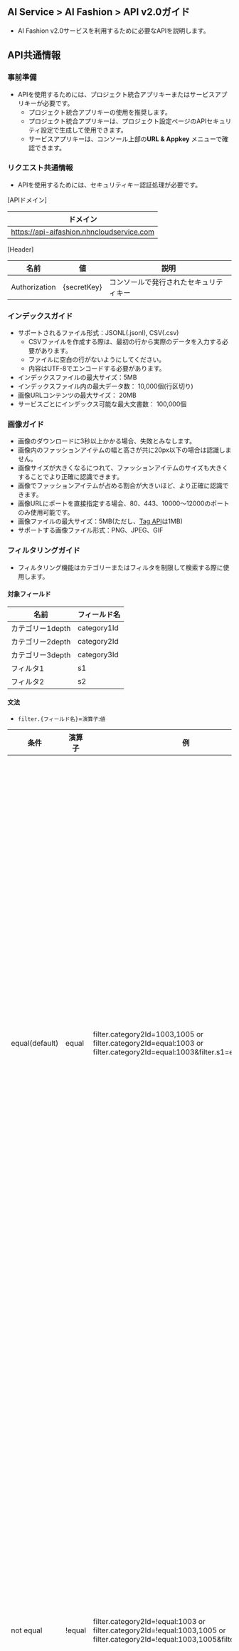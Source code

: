 ## AI Service > AI Fashion > API v2.0ガイド

- AI Fashion v2.0サービスを利用するために必要なAPIを説明します。

## API共通情報
### 事前準備
- APIを使用するためには、プロジェクト統合アプリキーまたはサービスアプリキーが必要です。
    - プロジェクト統合アプリキーの使用を推奨します。
    - プロジェクト統合アプリキーは、プロジェクト設定ページのAPIセキュリティ設定で生成して使用できます。
    - サービスアプリキーは、コンソール上部の**URL & Appkey** メニューで確認できます。

### リクエスト共通情報
- APIを使用するためには、セキュリティキー認証処理が必要です。

[APIドメイン]

| ドメイン                                   |
|-------------------------------------------|
| https://api-aifashion.nhncloudservice.com |

[Header]

| 名前 | 値 | 説明 |
| --- | --- | --- |
| Authorization | {secretKey} | コンソールで発行されたセキュリティキー |

### インデックスガイド

* サポートされるファイル形式：JSONL(.jsonl), CSV(.csv)
  * CSVファイルを作成する際は、最初の行から実際のデータを入力する必要があります。
  * ファイルに空白の行がないようにしてください。
  * 内容はUTF-8でエンコードする必要があります。
* インデックスファイルの最大サイズ：5MB
* インデックスファイル内の最大データ数： 10,000個(行区切り)
* 画像URLコンテンツの最大サイズ： 20MB
* サービスごとにインデックス可能な最大文書数： 100,000個


<span id="input-image-guide"></span>
### 画像ガイド

* 画像のダウンロードに3秒以上かかる場合、失敗とみなします。
* 画像内のファッションアイテムの幅と高さが共に20px以下の場合は認識しません。
* 画像サイズが大きくなるにつれて、ファッションアイテムのサイズも大きくすることでより正確に認識できます。
* 画像でファッションアイテムが占める割合が大きいほど、より正確に認識できます。
* 画像URLにポートを直接指定する場合、80、443、10000～12000のポートのみ使用可能です。
* 画像ファイルの最大サイズ：5MB(ただし、[Tag API](#tag-api)は1MB)
* サポートする画像ファイル形式：PNG、JPEG、GIF

<span id="filtering-guide"></span>
### フィルタリングガイド

* フィルタリング機能はカテゴリーまたはフィルタを制限して検索する際に使用します。

#### 対象フィールド
| 名前      | フィールド名     |
|-------------|-------------|
| カテゴリー1depth | category1Id |
| カテゴリー2depth | category2Id |
| カテゴリー3depth | category3Id |
| フィルタ1        | s1          |
| フィルタ2        | s2          |

#### 文法
* `filter.{フィールド名}`=`演算子`:`値`

| 条件         | 演算子 | 例                                                                                                                                   | 説明                                                            |
|----------------|--------|------------------------------------------------------------------------------------------------------------------------------------------|-------------------------------------------------------------------|
| equal(default) | equal  | filter.category2Id=1003,1005 or<br/>filter.category2Id=equal:1003 or<br/>filter.category2Id=equal:1003&filter.s1=equal:1                 | 対象フィールドの値がパラメータの値と同じ文書のみ結果としてレスポンスします。<br/>コンマ(,)で区切ってOR検索が可能です。 |
| not equal      | !equal | filter.category2Id=!equal:1003 or <br/>filter.category2Id=!equal:1003,1005 or<br/>filter.category2Id=!equal:1003,1005&filter.s1=!equal:1 | 対象フィールドの値がパラメータの値と異なる文書のみを結果としてレスポンスします。<br/>コンマ(,)で区切ってOR検索が可能です。 |

<span id="common-response"></span>
### レスポンス共通情報

- 全てのAPIリクエストに'200 OK'でレスポンスします。詳細なレスポンス結果はレスポンス本文ヘッダを参照してください。

[レスポンス本文ヘッダ]

| 名前               | タイプ  | 説明                          |
|----------------------|---------|---------------------------------|
| header.isSuccessful  | boolean | true:正常<br>false:エラー       |
| header.resultCode    | integer     | 0：正常<br>0より大きい：部分成功<br>負の値：エラー |
| header.resultMessage | string  | "SUCCESS":正常<br>その他：エラーメッセージを返す |

[成功レスポンス本文の例]

```json
{
	"header": {
		"isSuccessful": true,
		"resultCode": 0,
		"resultMessage": "SUCCESS"
	}
}
```

[失敗レスポンス本文の例]

```json
{
	"header": {
		"isSuccessful": false,
		"resultCode": -40000,
		"resultMessage": "InvalidParam"
	}
}
```

## サービス管理

### サービスの作成

* サービスを作成できるAPI
* 最大5個まで作成可能
* 許容文字
    * 英語小文字、数字、 (-),(_)
    * 最初の文字は英小文字のみ
    * 2～32文字

#### リクエスト

[URI]

| メソッド | URI                             |
|------|---------------------------------|
| POST | /v2.0/appkeys/{appKey}/services |

[Path Variable]

| 名前 | 説明                  |
|--------|-------------------------|
| appKey | 統合アプリキーまたはサービスアプリキー |

[Request Body]

| 名前      | 説明 |
|-------------|------|
| serviceName | サービス名 |

<details><summary>リクエスト例</summary>

```
curl -X POST "${domain}/v2.0/appkeys/{appKey}/services " -H 'Authorization: {secretKey}' -H 'Content-Type: application/json;charset=UTF-8' -d '{
    "serviceName": "my-serviceName"
}'
```

</details>

#### レスポンス

* [レスポンス本文ヘッダ説明省略]
    * [レスポンス共通情報](#common-response)で確認可能

<details><summary>レスポンス本文の例</summary>

``` json
{
    "header": {
        "isSuccessful": true,
        "resultCode": 0,
        "resultMessage": "SUCCESS"
    }
}
```

</details>

#### エラーコード

| resultCode | resultMessage                 | 説明                       |
|------------|-------------------------------|--------------------------|
| -40000     | InvalidParam                  | パラメータにエラーがある             |
| -41005     | UnauthorizedAppKeyOrSecretKey | 承認されていないアプリケーションキーまたは秘密鍵 |
| -42010     | DuplicateServiceName          | 重複したサービス名                |
| -42030     | ServiceQuotaExceededException | 許可されたサービス数超過             |
| -50000     | InternalServerError           | サーバーエラー                  |

### サービス削除

* サービスを削除できるAPI
* サービスに処理中のインデックスリクエストがある場合も、サービスを削除できます。

#### リクエスト

[URI]

| メソッド | URI                                           |
|--------|-----------------------------------------------|
| DELETE | /v2.0/appkeys/{appKey}/services/{serviceName} |

[Path Variable]

| 名前      | 説明                  |
|-------------|-------------------------|
| appKey      | 統合アプリキーまたはサービスアプリキー |
| serviceName | サービス名                |

<details><summary>リクエスト例</summary>

```
curl -X DELETE "${domain}/v2.0/appkeys/{appKey}/services/{serviceName}"
```

</details>

#### レスポンス

* [レスポンス本文ヘッダ説明省略]
    * [レスポンス共通情報](#common-response)で確認可能

<details><summary>レスポンス本文の例</summary>

``` json
{
    "header": {
        "isSuccessful": true,
        "resultCode": 0,
        "resultMessage": "SUCCESS"
    }
}
```

</details>

#### エラーコード

| resultCode | resultMessage       | 説明         |
|------------|---------------------|----------------|
| -40000     | InvalidParam        | パラメータにエラーがある |
| -41005     | UnauthorizedAppKeyOrSecretKey  | 承認されていないアプリケーションキーまたは秘密鍵 |
| -42000     | NotExistService     | 存在しないサービス |
| -50000     | InternalServerError | サーバーエラー      |

### サービスリスト照会

* 作成したサービスのリストを取得するAPI

#### リクエスト

[URI]

| メソッド | URI                             |
|-----|---------------------------------|
| GET | /v2.0/appkeys/{appKey}/services |

[Path Variable]

| 名前 | 説明                  |
|--------|-------------------------|
| appKey | 統合アプリキーまたはサービスアプリキー |

<details><summary>リクエスト例</summary>

```
curl -X GET "${domain}/v2.0/appkeys/{appKey}/services"
```

</details>

#### レスポンス

* [レスポンス本文ヘッダ説明省略]
    * [レスポンス共通情報](#common-response)で確認可能

[レスポンス本文データ]

| 名前                         | タイプ | 必須 | 例     | 説明            |
|--------------------------------|--------|----|------------|-------------------|
| data.totalCount                | integer    | O  | 2          | 総検索結果数    |
| data.items[].serviceName       | string | O  | my-service | サービス名          |
| data.items[].documentCount     | string | O  | 100        | 全文書数      |
| data.items[].remainInsertCount | integer    | O  | 3          | サービスごとに追加可能な文書数 |

<details><summary>レスポンス本文の例</summary>

``` json
{
    "header": {
        "isSuccessful": true,
        "resultCode": 0,
        "resultMessage": "SUCCESS"
    },
    "data": {
        "totalCount": 2,
        "items": [{
                "serviceName": "my-serviceName",
                "documentCount": 100
            },
            {
                "serviceName": "second_service",
                "documentCount": 50
            }
        ]
    }
}
```

</details>

#### エラーコード

| resultCode | resultMessage       | 説明         |
|------------|---------------------|----------------|
| -40000     | InvalidParam        | パラメータにエラーがある |
| -41005     | UnauthorizedAppKeyOrSecretKey  | 承認されていないアプリケーションキーまたは秘密鍵 |
| -50000     | InternalServerError | サーバーエラー      |


### サービス照会

* サービス名で特定サービスの情報を取得するAPI

#### リクエスト

[URI]

| メソッド | URI                                           |
|-----|-----------------------------------------------|
| GET | /v2.0/appkeys/{appKey}/services/{serviceName} |

[Path Variable]

| 名前      | 説明                  |
|-------------|-------------------------|
| appKey      | 統合アプリキーまたはサービスアプリキー |
| serviceName | サービス名                |

<details><summary>リクエスト例</summary>

```
curl -X GET "${domain}/v2.0/appkeys/{appKey}/services/my-service"
```

</details>

#### レスポンス

* [レスポンス本文ヘッダ説明省略]
    * [レスポンス共通情報](#common-response)で確認可能

[レスポンス本文データ]

| 名前                 | タイプ  | 必須 | 例     | 説明            |
|------------------------|---------|----|------------|-------------------|
| data.serviceName       | string  | O  | my-service | サービス名          |
| data.documentCount     | string  | O  | 100        | 全文書数      |
| data.remainInsertCount | integer | O  | 3          | サービスごとに追加可能な文書数 |

<details><summary>レスポンス本文の例</summary>

``` json
{
    "header": {
        "isSuccessful": true,
        "resultCode": 0,
        "resultMessage": "SUCCESS"
    },
    "data": {
        "serviceName": "my-service",
        "documentCount": 100,
        "remainInsertCount": 3
    }
}
```

</details>

#### エラーコード

| resultCode | resultMessage       | 説明         |
|------------|---------------------|----------------|
| -40000     | InvalidParam        | パラメータにエラーがある |
| -41005     | UnauthorizedAppKeyOrSecretKey  | 承認されていないアプリケーションキーまたは秘密鍵 |
| -50000     | InternalServerError | サーバーエラー      |


## 類似画像商品の推薦

### 商品IDで類似商品を検索

* 商品IDを基に類似商品を検索するAPI

#### リクエスト

[URI]

| メソッド | URI                                                                       |
|-----|---------------------------------------------------------------------------|
| GET | /v2.0/appkeys/{appKey}/services/{serviceName}/products/{productId}/search |

[Path Variable]

| 名前      | 説明                  |
|-------------|-------------------------|
| appKey      | 統合アプリキーまたはサービスアプリキー |
| serviceName | サービス名                |
| productId   | 商品ID                  |

[URL Parameter]

| 名前             | タイプ  | 必須 | 例   | 説明                                                                                                                                                  |
|--------------------|---------|----|----------|---------------------------------------------------------------------------------------------------------------------------------------------------------|
| limit              | integer | O  | 100      | 最大サイズ<br>1以上200以下に設定可能                                                                                                                         |
| filter.category1Id | string  | X  | equal:3  | category1Id値でフィルタリング                                                                                                                                 |
| filter.category2Id | string  | X  | !equal:3 | category2Id値でフィルタリング                                                                                                                                 |
| filter.category3Id | string  | X  | !equal:3 | category3Id値でフィルタリング                                                                                                                                 |
| filter.s1          | string  | X  | equal:3  | s1値でフィルタリング                                                                                                                                          |
| filter.s2          | string  | X  | !equal:3 | s2値でフィルタリング                                                                                                                                          |
| minSimilarity      | float   | X  | 0.8      | マッチングの有無を判断する類似度の最小基準値<br/> data.items[].similarity >= minSimilarity項目のみマッチングしていると判断します。<br/>0超過1.0以下に設定可能                                     |
| includeDuplicates  | boolean | X  | false    | 重複画像を含めるかどうか(デフォルト値：false)<br/>重複画像を含めるかどうかがfalseの場合、同じ商品は重複除去されるため、レスポンス結果がリクエストした文書数より少なくなる可能性があります。これを望まない場合は、重複画像を含めるかどうかをtrueに設定してリクエストしてください。 |

* filter.category1～3_id, filter.s1～2は[フィルタリングガイド](#filtering-guide)で確認可能

<details><summary>リクエスト例</summary>

```
curl -X GET "${domain}/v2.0/appkeys/{appKey}/services/{serviceName}/products/{productId}/search?limit=100&filter.s1=equal:1"
```

</details>

#### レスポンス

* [レスポンス本文ヘッダ説明省略]
    * [レスポンス共通情報](#common-response)で確認可能
  
[レスポンス本文データ]

| 名前                   | タイプ  | 必須 | 例                       | 説明          |
|--------------------------|---------|----|------------------------------|-----------------|
| data.totalCount          | integer | O  | 100                          | 総検索結果数  |
| data.query               | string  | O  | productId=10234455&limit=100 | 検索クエリ         |
| data.items[].similarity  | float   | O  | 0.91234                      | 検索類似度スコア   |
| data.items[].productId   | string  | O  | 8980335                      | 商品ID          |
| data.items[].name        | string  | O  | AAA red onepiece             | 商品名           |
| data.items[].imageUrl    | string  | O  | http://url.com               | アクセス可能な画像URL  |
| data.items[].category1Id | string  | X  | 72                           | カテゴリー1depth ID |
| data.items[].category2Id | string  | X  | 72                           | カテゴリー2depth ID |
| data.items[].category3Id | string  | X  | 72                           | カテゴリー3depth ID |
| data.items[].s1          | string  | X  | 72                           | 制限検索のためのフィルタ1   |
| data.items[].s2          | string  | X  | 72                           | 制限検索のためのフィルタ2   |


<details><summary>レスポンス本文の例</summary>

``` json
{
    "header": {
        "isSuccessful": true,
        "resultCode": 0,
        "resultMessage": "SUCCESS"
    },
    "data": {
        "totalCount": 1,
        "query": "productID=10234455&limit=100",
        "items": [{
                "similarity": 0.91234,
                "productId": "8980335",
                "name": "AAA red onepiece",
                "imageUrl": "http://url.com"
            }
        ]
    }
}
```

</details>

#### エラーコード

| resultCode | resultMessage       | 説明         |
|------------|---------------------|----------------|
| -40000     | InvalidParam        | パラメータにエラーがある |
| -40050     | NotFoundProductId   | 商品IDが見つからない  |
| -41005     | UnauthorizedAppKeyOrSecretKey  | 承認されていないアプリケーションキーまたは秘密鍵 |
| -42000     | NotExistService     | 存在しないサービス |
| -50000     | InternalServerError | サーバーエラー      |


## カメラ検索

### ファッションアイテム検出

* 入力された画像からファッションアイテムを検出するAPI

#### リクエスト

[URI]

| メソッド | URI                                                  |
|-----|------------------------------------------------------|
| GET | /v2.0/appkeys/{appKey}/services/{serviceName}/detect |

[Path Variable]

| 名前      | 説明                  |
|-------------|-------------------------|
| appKey      | 統合アプリキーまたはサービスアプリキー |
| serviceName | サービス名                |

[URL Parameter]

| 名前 | タイプ | 必須 | 例                                    | 説明                 |
|------|--------|----|-------------------------------------------|------------------------|
| path | String | O  | `https://imagecdn.co.kr/sample_image.jpg` | URLエンコードされた画像のURL |

<details><summary>リクエスト例</summary>

```
curl -X GET "${domain}/v2.0/appkeys/{appKey}/services/{serviceName}/detect?path=https%3A%2F%2Fimagecdn.co.kr%2Fsample_image.jpg"
```

</details>

#### レスポンス

* [レスポンス本文ヘッダ説明省略]
    * [レスポンス共通情報](#common-response)で確認可能

[レスポンス本文データ]

| 名前              | タイプ       | 必須 | 例                                           | 説明                                                  |
|---------------------|--------------|----|--------------------------------------------------|---------------------------------------------------------|
| data.totalCount     | integer      | O  | 100                                              | 総検索結果数                                          |
| data.query          | string       | O  | `path=https://imagecdn.co.kr/sample_image.jpg`   | 検索クエリ                                                 |
| data.items[].link   | string       | O  | eyJwYXRoIjoHR0cHM6Ly9zMy11cy13ZXN0LTIuW...VlfX0= | [検出されたファッションアイテムで類似商品検索](#search-by-detect-link)で使用する値 |
| data.items[].center | double array | O  | [0.825047801147227, 0.330948979591837]           | 検出されたアイテムの中央x, y座標%                                   |
| data.items[].b0     | double array | O  | [0.676864247418738, 0.219377551020408]           | 検出されたアイテムのx0, y0座標%                                    |
| data.items[].b1     | double array | O  | [0.973231355525813, 0.4426204081632654]          | 検出されたアイテムのx1, y1座標%                                    |
| data.items[].score  | float        | O  | 0.9732                                           | 検出されたアイテムの信頼度                                        |

<details><summary>レスポンス本文の例</summary>

``` json
{
    "header": {
        "isSuccessful": true,
        "resultCode": 0,
        "resultMessage": "SUCCESS"
    },
    "data": {
        "totalCount": 2,
        "query": "path=https%3A%2F%2Fimagecdn.co.kr%2Fsample_image.jpg",
        "items": [{
                "link": "eyJwYXRoIjoHR0cHM6Ly9zMy11cy13ZXN0LTIuW1hem9uYXdzLmNvbS9mZy1pbWFnZS1zZWFyY2gvMjAxOTEyMDIvNDIyMDZmWYtYWI0Ni00Zjk2LThkYWItZGRkZjllMTI3VjLm9jdGV0LXN0cmVbsInR5cGUiOiJBTEwiLCJpbnB1dHMiOlt7ImJveCI6eyJsZWZ0IjozNQsInRvcCI6MTcyLCJ3aWR0aCI6MTU1LCJoZWlnaHQiOjE3NX0sInNjb3JlIjowg4NjAyODcwNzAyNzQzNTMsInR5cGUiOiJKQUNLRVfV0sImNvbmZpZ3MiOnsiY2FtZXJjp0cnVlfX0=",
                "center": [0.825047801172275, 0.330998979591837],
                "b0": [0.676864244718738, 0.219387751020408],
                "b1": [0.973231357555813, 0.4426020401632654],
                "score": 0.97323
            },
            {

                "link": "eyJwYXRoIjoiaHR0cHM6Ly9zMy11cy13ZXN0LTIuW1hem9uYXdzLmNvbS9mZy1pbWFnZSZWFyY2gvMjAxOTEyMDIvNDIyMDZmWYtYWI0Ni00Zjk2LThkYWItZGRkZjllMTI3OWVm9jdGV0LXN0cmSIsInR5cGUiOiJBTEwiLpbnB1dHMiOlt7ImJveCI6eyJsZWZ0IjozNQsInRvcCI6MyLCJ3aWR0aCI6MTU1LCJoZWlnaHQiOjE3NX0sInNjb3JlIjowLjg4NjAyODcwNzAyNzQzNTMsInR5cGUiOiJKQUNLRVQifV0sImNvbmZpZiOnsiY2FtZXJhIjp0cnVlfX0=",
                "center": [0.3929254301032506, 0.572066265306123],
                "b0": [0.3288718929253023, 0.506377551204082],
                "b1": [0.456978967952199, 0.637751020408163],
                "score": 0.97123

            }
        ]
    }
}
```

</details>

#### エラーコード

| resultCode | resultMessage               | 説明                                                |
|------------|-----------------------------|-------------------------------------------------------|
| -40000     | InvalidParam                | パラメータにエラーがある                                        |
| -41005     | UnauthorizedAppKeyOrSecretKey          | 承認されていないアプリケーションキーまたは秘密鍵                                    |
| -42000     | NotExistService             | 存在しないサービス                                       |
| -45020     | ImageTooLargeException      | 画像ファイルのサイズが大きすぎる<br>[画像ガイド](#input-image-guide)参考 |
| -45040     | InvalidImageFormatException | サポートしない画像ファイル形式<br>[画像ガイド](#input-image-guide)参考 |
| -45050     | InvalidImageURLException    | アクセスできないURL                                          |
| -45060     | ImageTimeoutError           | 画像ダウンロードタイムアウト                                    |
| -50000     | InternalServerError         | サーバーエラー                                             |

<span id="search-by-detect-link"></span>
### 検出されたファッションアイテムで類似商品検索

* detect APIからレスポンスで受け取ったlinkを基に類似商品を探すAPIです。

#### リクエスト

[URI]

| メソッド | URI                                                  |
|-----|------------------------------------------------------|
| GET | /v2.0/appkeys/{appKey}/services/{serviceName}/search |

[Path Variable]

| 名前      | 説明                  |
|-------------|-------------------------|
| appKey      | 統合アプリキーまたはサービスアプリキー |
| serviceName | サービスID                 |

[URL Parameter]

| 名前             | タイプ  | 必須 | 例                                             | 説明                                                                                                                                                  |
|--------------------|---------|----|----------------------------------------------------|---------------------------------------------------------------------------------------------------------------------------------------------------------|
| limit              | integer | O  | 100                                                | 最大サイズ<br>1以上200以下に設定可能                                                                                                                         |
| link               | string  | O  | eyJwYXRoIjoHR0cHM6Ly9zMy11cy13ZXN0LTIuW...VlfX0%3D | detect APIから渡されたlink(URLエンコード必要)                                                                                                                      |
| filter.category1Id | string  | X  | equal:3                                            | category1Id値でフィルタリング                                                                                                                                 |
| filter.category2Id | string  | X  | !equal:3                                           | category2Id値でフィルタリング                                                                                                                                 |
| filter.category3Id | string  | X  | !equal:3                                           | category3Id値でフィルタリング                                                                                                                                 |
| filter.s1          | string  | X  | equal:3                                            | s1値でフィルタリング                                                                                                                                          |
| filter.s2          | string  | X  | !equal:3                                           | s2値でフィルタリング                                                                                                                                          |
| minSimilarity      | float   | X  | 0.8                                                | マッチングの有無を判断する類似度の最小基準値<br/> data.items[].similarity >= minSimilarity項目のみマッチングしていると判断します。<br/>0超過1.0以下に設定可能                                     |
| includeDuplicates  | boolean | X  | false                                              | 重複画像を含めるかどうか(デフォルト値：false)<br/>重複画像を含めるかどうかがfalseの場合、同じ商品は重複除去されるため、レスポンス結果がリクエストした文書数より少なくなる可能性があります。これを望まない場合は、重複画像を含めるかどうかをtrueに設定してリクエストしてください。 |

* filter.category1～3_id, filter.s1～2は[フィルタリングガイド](#filtering-guide)で確認可能

<details><summary>リクエスト例</summary>

```
curl -X GET "${domain}/v2.0/appkeys/{appKey}/services/{serviceName}/image?limit=100&link=eyJwYXRoIjoiaHR0cHM6Ly9zMy11cy13ZXN0LTIuW1hem9u1XdzLmNvbS9mZy1pbWFnZSZWFyY2gvMjAxOTEyMDIvNDIyMDZmWYtYWI0Ni00Zjk2LThkYWItZGRkZjllMTI3OWVm9jdGV0LXN0cmSIsInR5cGUi0iJBTEwiLpbnB1dHMiOlt7ImJveCI6eyJsZWZ0IjozNQaInRvcCI6MyLCJ3aWR0aCI6MTU1LCJoZWlnaHQiOjE3NX0sInNjb3JlIjowLjg4NjAyODcwNzAyNzQzNTMsInR5cGUiOiJKQUNLRVQifV0sImNvbmZpZiOnsiY2FtZXJhIjp0cnVlfX0%3D&filter.s1=equal:1"
```

</details>

#### レスポンス

* [レスポンス本文ヘッダ説明省略]
    * [レスポンス共通情報](#common-response)で確認可能

[レスポンス本文データ]

| 名前                   | タイプ  | 必須 | 例                                                          | 説明          |
|--------------------------|---------|----|-----------------------------------------------------------------|-----------------|
| data.totalCount          | integer | O  | 100                                                             | 総検索結果数  |
| data.query               | string  | O  | link=eyJwYXRoIjoHR0cHM6Ly9zMy11cy13ZXN0LTIuW...VlfX0=&limit=100 | 検索クエリ         |
| data.items[].similarity  | float   | O  | 0.91234                                                         | 検索類似度スコア   |
| data.items[].productId   | string  | O  | 8980335                                                         | 商品ID          |
| data.items[].name        | string  | O  | AAA red onepiece                                                | 商品名           |
| data.items[].imageUrl    | string  | O  | http://url.com                                                  | アクセス可能な画像URL  |
| data.items[].category1Id | string  | X  | 72                                                              | カテゴリー1depth ID |
| data.items[].category2Id | string  | X  | 72                                                              | カテゴリー2depth ID |
| data.items[].category3Id | string  | X  | 72                                                              | カテゴリー3depth ID |
| data.items[].s1          | string  | X  | 72                                                              | 制限検索のためのフィルタ1   |
| data.items[].s2          | string  | X  | 72                                                              | 制限検索のためのフィルタ2   |


<details><summary>レスポンス本文の例</summary>

``` json
{
    "header": {
        "isSuccessful": true,
        "resultCode": 0,
        "resultMessage": "SUCCESS"
    },
    "data": {
        "totalCount": 1,
        "query": "link=eyJwYXRoIjoiaHR0cHM6Ly9zMy11cy13ZXN0LTIuW1hem9uYXdzLmNvbS9mZy1pbWfnZSZWFyY2gvMjAxOTEyMDIvNDIyMDZmWYtYWI0Ni00Zjk2LThkYWItZGRkZjllMTI3OWVm9jdGV0LXN0cmSIsInR5cGUiOiJBTEwiLpbnB1dHMi0lt7ImJveCI6eyJsZWZ0IjozNQsInRvcCI6MyLCJ3aWa0aCI6MTU1LCJozWlnaHQiOjE3NX0sInNjb3JlIjowLjg4NjAyODcwNzAyNzQzNTMsInR5cGUiOiJKQUNLRVQifV0sImNvbmZpZiOnsiY2FtZXJhIjp0cnVlfX0=&limit=100",
        "items": [{
                "similarity": 0.91234,
                "productId": "8980335",
                "name": "AAA red onepiece",
                "imageUrl": "http://url.com"
            }
        ]
    }
}
```

</details>

#### エラーコード

| resultCode | resultMessage               | 説明                                                |
|------------|-----------------------------|-------------------------------------------------------|
| -40000     | InvalidParam                | パラメータにエラーがある                                        |
| -41005     | UnauthorizedAppKeyOrSecretKey          | 承認されていないアプリケーションキーまたは秘密鍵                                    |
| -42000     | NotExistService             | 存在しないサービス                                       |
| -45020     | ImageTooLargeException      | 画像ファイルのサイズが大きすぎる<br>[画像ガイド](#input-image-guide)参考 |
| -45040     | InvalidImageFormatException | サポートしない画像ファイル形式<br>[画像ガイド](#input-image-guide)参考 |
| -45050     | InvalidImageURLException    | アクセスできないURL                                          |
| -45060     | ImageTimeoutError           | 画像ダウンロードタイムアウト                                    |
| -45070     | NoDetectedFashionItems      | 検出されたファッションアイテムなし                                      |
| -50000     | InternalServerError         | サーバーエラー                                             |

### 画像で類似商品検索

* 画像(URL, File)から認識された最も大きなファッションアイテムを基準に類似商品を探すAPI
* filter.category1～3_id, filter.s1～2は[フィルタリングガイド](#filtering-guide)で確認可能

#### リクエスト

[URI]

| メソッド | URI                                                  |
|------|------------------------------------------------------|
| POST | /v2.0/appkeys/{appKey}/services/{serviceName}/search |

[Path Variable]

| 名前      | 説明                  |
|-------------|-------------------------|
| appKey      | 統合アプリキーまたはサービスアプリキー |
| serviceName | サービス名                |

[Request Body]

**Content-Type : multipart/form-data**

| 名前             | タイプ  | 必須 | 例          | 説明                                                                                                                                                  |
|--------------------|---------|----|-----------------|---------------------------------------------------------------------------------------------------------------------------------------------------------|
| imageUrl           | string  | △  | http://url.com	 | 画像のURL                                                                                                                                                |
| imageFile          | file    | △  | image.png	      | 画像ファイル                                                                                                                                              |
| limit              | integer | O  | 100             | 最大サイズ<br>1以上200以下に設定可能                                                                                                                         |
| filter.category1Id | string  | X  | equal:3         | category1Id値でフィルタリング                                                                                                                                 |
| filter.category2Id | string  | X  | !equal:3        | category2Id値でフィルタリング                                                                                                                                 |
| filter.category3Id | string  | X  | !equal:3        | category3Id値でフィルタリング                                                                                                                                 |
| filter.s1          | string  | X  | equal:3         | s1値でフィルタリング                                                                                                                                          |
| filter.s2          | string  | X  | !equal:3        | s2値でフィルタリング                                                                                                                                          |
| minSimilarity      | float   | X  | 0.8             | マッチングの有無を判断する類似度の最小基準値<br/> data.items[].similarity >= minSimilarity項目のみマッチングしていると判断します。<br/>0超過1.0以下に設定可能                                     |
| includeDuplicates  | boolean | X  | false           | 重複画像を含めるかどうか(デフォルト値：false)<br/>重複画像を含めるかどうかがfalseの場合、同じ商品は重複除去されるため、レスポンス結果がリクエストした文書数より少なくなる可能性があります。これを望まない場合は、重複画像を含めるかどうかをtrueに設定してリクエストしてください。 |

<details><summary>リクエスト例</summary>

```
curl -X POST -H 'Content-Type: multipart/form-data' -F imageFile=@image.png -F limit=100 "${domain}/v2.0/appkeys/{appKey}/services/{serviceName}/search"
```

</details>

#### レスポンス

* [レスポンス本文ヘッダ説明省略]
    * [レスポンス共通情報](#common-response)で確認可能

[レスポンス本文データ]

| 名前                   | タイプ  | 必須 | 例                       | 説明          |
|--------------------------|---------|----|------------------------------|-----------------|
| data.totalCount          | integer | O  | 100                          | 総検索結果数  |
| data.items[].productId   | string  | O  | 8980335                      | 商品ID          |
| data.items[].similarity  | float   | O  | 0.91234                      | 検索類似度スコア   |
| data.items[].name        | string  | O  | AAA red onepiece             | 商品名           |
| data.items[].imageUrl    | string  | O  | http://url.com               | アクセス可能な画像URL  |
| data.items[].category1Id | string  | X  | 72                           | カテゴリー1depth ID |
| data.items[].category2Id | string  | X  | 72                           | カテゴリー2depth ID |
| data.items[].category3Id | string  | X  | 72                           | カテゴリー3depth ID |
| data.items[].s1          | string  | X  | 72                           | 制限検索のためのフィルタ1   |
| data.items[].s2          | string  | X  | 72                           | 制限検索のためのフィルタ2   |


<details><summary>レスポンス本文の例</summary>

``` json
{
    "header": {
        "isSuccessful": true,
        "resultCode": 0,
        "resultMessage": "SUCCESS"
    },
    "data": {
        "totalCount": 1,
        "query": "productID=10234455&limit=100",
        "items": [{
                "productId": "8980335",
                "similarity": 0.91234,
                "name": "AAA red onepiece",
                "imageUrl": "http://url.com"
            }
        ]
    }
}
```

</details>

#### エラーコード

| resultCode | resultMessage               | 説明                                                |
|------------|-----------------------------|-------------------------------------------------------|
| -40000     | InvalidParam                | パラメータにエラーがある                                        |
| -41005     | UnauthorizedAppKeyOrSecretKey          | 承認されていないアプリケーションキーまたは秘密鍵                                    |
| -42000     | NotExistService             | 存在しないサービス                                       |
| -45020     | ImageTooLargeException      | 画像ファイルのサイズが大きすぎる<br>[画像ガイド](#input-image-guide)参考 |
| -45040     | InvalidImageFormatException | サポートしない画像ファイル形式<br>[画像ガイド](#input-image-guide)参考 |
| -45050     | InvalidImageURLException    | アクセスできないURL                                          |
| -45060     | ImageTimeoutError           | 画像ダウンロードタイムアウト                                    |
| -45070     | NoDetectedFashionItems      | 検出されたファッションアイテムがない                                      |
| -50000     | InternalServerError         | サーバーエラー                                             |


## ディープタギング

<span id="tag-api"></span>
### ファッションアイテムタグ検出

* 入力画像からファッションアイテムのタグ情報を検出するAPI

#### リクエスト

[URI]

| メソッド | URI                                               |
|-----|---------------------------------------------------|
| GET | /v2.0/appkeys/{appKey}/services/{serviceName}/tag |

[Path Variable]

| 名前      | 説明                  |
|-------------|-------------------------|
| appKey      | 統合アプリキーまたはサービスアプリキー |
| serviceName | サービス名                |

[URL Parameter]

| 名前    | タイプ  | 必須 | 例                                    | 説明                                                                                           |
|-----------|---------|----|-------------------------------------------|--------------------------------------------------------------------------------------------------|
| path      | string  | O  | `https://imagecdn.co.kr/sample_image.jpg` | URLエンコードされた画像URL                                                                                 |
| lang      | string  | X  | ko                                        | ラベルの言語(デフォルト値: en)<br/>en: English<br/>ko: Korean<br/>ja: Japanese                                  |
| itemLimit | integer | X  | 3                                         | 画像から見つかったファッションアイテムのうち、タグ情報をレスポンスするアイテムの数<br/>アイテムの幅が長い順にソート(デフォルト値：1)<br/>最大サイズ<br>1以上4以下に設定可能 |

<details><summary>リクエスト例</summary>

```
curl -X GET "${domain}/v2.0/appkeys/{appKey}/services/{serviceName}/tag?path=https%3A%2F%2Fimagecdn.co.kr%2Fsample_image.jpg&lang=ko&item_limit=3"
```

</details>

#### レスポンス

* [レスポンス本文ヘッダ説明省略]
    * [レスポンス共通情報](#common-response)で確認可能

[レスポンス本文データ]

| 名前                             | タイプ       | 必須 | 例                                                              | 説明                                       |
|------------------------------------|--------------|----|---------------------------------------------------------------------|----------------------------------------------|
| data.totalCount                    | integer      | O  | 2                                                                   | 総検索結果数                               |
| data.query                         | string       | O  | `path=https://imagecdn.co.kr/sample_image.jpg&lang=ko&item_limit=3` | 検索クエリ                                      |
| data.items[].type                  | string       | O  | JACKET                                                              | 検出されたアイテムのタイプ                            |
| data.items[].score                 | float        | O  | 0.9515                                                              | 検出されたアイテムの信頼度                             |
| data.items[].tags                  | array        | O  |                                                                     | 検出されたアイテムタグ情報の配列                        |
| data.items[].tags[].attribute      | string       | O  | category                                                            | タグのプロパティ                                   |
| data.items[].tags[].labels         | array        | O  |                                                                     | タグラベルの配列                                |
| data.items[].tags[].labels[].label | string       | O  | ブラウス\| Blouse                                                      | タグラベル<br/>URLパラメータのlangによってレスポンス言語が変わる |
| data.items[].tags[].labels[].score | float        | O  | 0.9545                                                              | タグラベルの信頼度                               |
| data.items[].center                | double array | O  | [0.825047801147227, 0.330948979591837]                              | 検出されたアイテムの中央x, y座標%                        |
| data.items[].b0                    | double array | O  | [0.676864247418738, 0.219377551020408]                              | 検出されたアイテムのx0, y0座標%                         |
| data.items[].b1                    | double array | O  | [0.973231355525813, 0.4426204081632654]                             | 検出されたアイテムのx1, y1座標%                         |

<br>
<details><summary>レスポンス本文の例</summary>

``` json
{
    "header": {
        "isSuccessful": true,
        "resultCode": 0,
        "resultMessage": "SUCCESS"
    },
    "data": {
        "totalCount": 2,
        "query": "path=https%3A%2F%2Fimagecdn.co.kr%2Fsample_image.jpg&lang=ko&item_limit=3",
        "items": [{
            "type": "SHIRT",
            "tags": [{
                "attribute": "category", "labels": [{ "label": "ブラウス", "score": 0.9966272115707397 }]
            }, {
                "attribute": "color", "labels": [{ "label": "ベージュ/アイボリー", "score": 0.7692235112190247 }]
            }, {
                "attribute": "pattern", "labels": [{ "label": "無地", "score": 0.9893960356712341 }]
            }, {
                "attribute": "fabric", "labels": [{ "label": "シルク", "score": 0.586938738822937 }]
            }, {
                "attribute": "neckline", "labels": [{ "label": "シャツの襟", "score": 0.9922573566436768 }]
            }, {
                "attribute": "shoulder", "labels": [{ "label": "バフ/ボリューム", "score": 0.5369117856025696 }]
            }, {
                "attribute": "sleeve_length", "labels": [{ "label": "長袖", "score": 0.6998409032821655 }]
            }, {
                "attribute": "sleeve_shape", "labels": [{ "label": "ストレート", "score": 0.689109206199646 }]
            }, {
                "attribute": "length_up", "labels": [{ "label": "ウエストライン", "score": 0.9575495719909668 }]
            }, {
                "attribute": "age", "labels": [{ "label": "大人", "score": 0.9985153079032898 }]
            }, {
                "attribute": "gender", "labels": [{ "label": "女性", "score": 0.9960111379623413 }]
            }, {
                "attribute": "detail", "labels": [{ "label": "ボタン", "score": 0.9440848231315613 }]
            }, {
                "attribute": "fit", "labels": [{ "label": "基本フィット/レギュラーフィット", "score": 0.789472222328186 }]
            }],
            "center": [ 0.46125, 0.34125 ],
            "b0": [ 0.1875, 0.0175 ],
            "b1": [ 0.735, 0.665 ],
            "score": 0.93118
        }, {
            "type": "SKIRT",
            "tags": [{
                "attribute": "category", "labels": [{ "label": "スカート", "score": 0.9997897744178772 }]
            }, {
                "attribute": "color", "labels": [{ "label": "ブラウン/茶色", "score": 0.8597127199172974 }]
            }, {
                "attribute": "pattern", "labels": [{ "label": "無地", "score": 0.988312304019928 }]
            }, {
                "attribute": "fabric", "labels": [{ "label": "キャンバス", "score": 0.24775846302509308 }]
            }, {
                "attribute": "length_lo", "labels": [{ "label": "ショート", "score": 0.9987099170684814 }]
            }, {
                "attribute": "age", "labels": [{ "label": "大人", "score": 0.9993846416473389 }]
            }, {
                "attribute": "gender", "labels": [{ "label": "女性", "score": 0.9950520396232605 }]
            }, {
                "attribute": "detail", "labels": [{ "label": "ラップスタイル", "score": 0.7058117985725403 }]
            }, {
                "attribute": "fit", "labels": [{ "label": "基本フィット/レギュラーフィット", "score": 0.9844645857810974 }]
            }, {
                "attribute": "shape", "labels": [{ "label": "Aライン/フレア", "score": 0.9432026743888855 }]
            }],
            "center": [ 0.5, 0.69125 ],
            "b0": [ 0.28, 0.445 ],
            "b1": [ 0.72, 0.9375 ],
            "score": 0.939945
        }]
    }
}
```
</details>

#### エラーコード

| resultCode | resultMessage               | 説明                                                |
|------------|-----------------------------|-------------------------------------------------------|
| -40000     | InvalidParam                | パラメータにエラーがある                                        |
| -41005     | UnauthorizedAppKeyOrSecretKey          | 承認されていないアプリケーションキーまたは秘密鍵                                    |
| -42000     | NotExistService             | 存在しないサービス                                       |
| -45020     | ImageTooLargeException      | 画像ファイルのサイズが大きすぎる<br>[画像ガイド](#input-image-guide)参考 |
| -45040     | InvalidImageFormatException | サポートしない画像ファイル形式<br>[画像ガイド](#input-image-guide)参考 |
| -45050     | InvalidImageURLException    | アクセスできないURL                                          |
| -45060     | ImageTimeoutError           | 画像ダウンロードタイムアウト                                    |
| -50000     | InternalServerError         | サーバーエラー                                             |

## インデックス
### インデックスリクエスト

* ファッションアイテムデータをインデックスするAPI
* 渡されたファイルの最初の行を分析して、フォーマットエラーがあるかどうかを検査します。
* 最初の行にエラーが見つからない場合、インデックスのためのキューに入った後、スケジュールに従ってインデックスが作成されます。
* 直接データファイルを送信するか、ダウンロード可能なURLでデータファイルを渡すことができます。
* Content-Type: multipart/form-data

#### ファイルデータフォーマット

| 名前      | field       | value type | 必須 | max length | 備考                             |
|-------------|-------------|------------|----|------------|------------------------------------|
| 商品ID        | productId   | string     | O  | 72         | ユニークキー                       |
| 状態      | status      | string     | O  | 7          | enable:追加またはアップデート<br/>disable:削除 |
| 商品名前    | name        | string     | O  | 256        | 商品名                              |
| カテゴリー1depth | category1Id | string     | O  | 72         | カテゴリー1depth ID                    |
| カテゴリー2depth | category2Id | string     | O  | 72         | カテゴリー2depth ID                    |
| カテゴリー3depth | category3Id | string     | O  | 72         | カテゴリー3depth ID                    |
| 画像url      | imageUrl    | string     | O  | 1000       | アクセス可能な画像URL                     |
| フィルタ1         | s1          | string     | O  | 72         | 制限検索のためのフィルタ1                      |
| フィルタ2         | s2          | string     | O  | 72         | 制限検索のためのフィルタ2                      |

##### JSONLの例
```
{"productId": "10001", "status": "enable", "name": "AAA red onepiece", "category1Id": "1", "category2Id": "1", "category3Id": "2", "imageUrl": "http://aaaaaaa.bbbbb.jpg", "s1": "1", "s2": "2"}
{"productId": "10002", "status": "disable", "name": "BBB blue onepiece", "category1Id": "1", "category2Id": "1", "category3Id": "2", "imageUrl": "http://bbbbbbb.ccccc.jpg", "s1": "s1", "s2": "2"}
{"productId": "10003", "status": "enable", "name": "BBB blue blouse", "category1Id": "1", "category2Id": "1", "category3Id": "3", "imageUrl": "http://bbbbbbb.ddddd.jpg", "s1": "", "s2": "s2"}
...
```

##### CSVの例
```
10001,enable,AAA red onepiece,1,1,2,http://aaaaaaa.bbbbb.jpg,1,2
10002,disable,BBB blue onepiece,1,1,2,http://bbbbbbb.ccccc.jpg,s1,2
10003,enable,BBB blue blouse,1,1,3,http://bbbbbbb.ddddd.jpg,,s2
...
```

#### リクエスト

[URI]

| メソッド | URI                                                   |
|------|-------------------------------------------------------|
| POST | /v2.0/appkeys/{appKey}/services/{serviceName}/indexes |

[Path Variable]

| 名前      | 説明                  |
|-------------|-------------------------|
| appKey      | 統合アプリキーまたはサービスアプリキー |
| serviceName | サービス名                |

[Form Data]

| 名前 | タイプ | 必須かどうか | 例                                               | 説明                                                 |
|--------|--------|-------|------------------------------------------------------|--------------------------------------------------------|
| format | string | O     | jsonl                                                | jsonlまたはcsv                                           |
| link   | string | △     | https://cdn.my-domain.com/202106251000_product.jsonl | データファイルURL                                             |
| file   | file   | △     | @filename                                            | データファイル<br/>linkがfileより優先順位が高く、linkがある場合はfileは無視される |


<details>
<summary>リクエスト例1</summary>

```
curl -X POST "/v2.0/appkeys/{appKey}/services/{serviceName}/indexes" -H "Content-Type: multipart/form-data" -F "file=@/home/user1/202106251000_product.jsonl -F format=jsonl"
```

</details>

<details>
<summary>リクエスト例2</summary>

```
curl -X POST "/v2.0/appkeys/{appKey}/services/{serviceName}/indexes" -H "Content-Type: multipart/form-data" -F "link=https://cdn.my-domain.com/202106251000_product.jsonl -F format=jsonl"
```

</details>

#### レスポンス

* [レスポンス本文ヘッダ説明省略]
    * [レスポンス共通情報](#common-response)で確認可能

[レスポンス本文データ]

| 名前       | タイプ | 必須 | 例                               | 説明 |
|--------------|--------|----|--------------------------------------|--------|
| data.indexID | string | O  | 24bb94b3-8a6b-488e-b038-4f6038da2596 | インデックスID |

<details>
<summary>レスポンス本文の例</summary>

```json
{
    "header": {
        "isSuccessful": true,
        "resultCode": 0,
        "resultMessage": "SUCCESS"
    },
    "data": {
        "indexID": "24bb94b3-8a6b-488e-b038-4f6038da2596"
    }
}
```

</details>

#### エラーコード
| resultCode | resultMessage               | 説明                               |
|------------|-----------------------------|--------------------------------------|
| -40000     | InvalidParam                | パラメータにエラーがある                      |
| -40010     | InvalidFileError            | ファイル転送にエラーがある場合                 |
| -40020     | NoDataError                 | 転送されたファイルが空のファイルである場合                 |
| -40030     | ExceedDataSizeError         | 転送されたファイルが定められた容量または定められたデータ数を超過した場合 |
| -40080     | TooManyRequestError         | 同時に複数のリクエストを行った場合                |
| -41005     | UnauthorizedAppKeyOrSecretKey          | 承認されていないアプリケーションキーまたは秘密鍵                   |
| -42000     | NotExistService             | 存在しないサービス                      |
| -50000     | InternalServerError         | サーバーエラー                            |


### インデックスリスト照会
* リクエストされたインデックスリストを取得するAPI
* インデックスリクエストに関する情報を知ることができます。
* インデックス情報の最大保管期間は登録時間基準6か月です。

#### リクエスト

[URI]

| メソッド | URI                                                   |
|-----|-------------------------------------------------------|
| GET | /v2.0/appkeys/{appKey}/services/{serviceName}/indexes |

[Path Variable]

| 名前      | 説明          |
|-------------|-----------------|
| appKey      | 統合アプリキーまたはサービスアプリキー |
| serviceName | サービス名        |

[URL Parameter]

| 名前   | タイプ       | 必須 | 例             | 説明                                                                                |
|----------|--------------|----|--------------------|---------------------------------------------------------------------------------------|
| start    | integer      | O  | 0                  | 開始インデックス<br/>0から開始                                                                   |
| limit    | integer      | O  | 100                | 最大100<br/>start:0, limit: 100の場合は1から100まで<br/>start: 200, limit: 100の場合は201から300まで |
| order    | string       | X  | requestedTime:desc | ソート条件(デフォルト値: requestedTime:desc)<br/>設定可能条件は[ソート](#indexes-status-order)参照       |
| statuses | string array | X  | running,finished   | インデックスの状態値                                                                          |

#### ページング
* startとlimitパラメータでページングが可能です。
  * start: 0から開始します。
  * limit: 0より大きく、最大100まで可能です。
* 最大ページング可能な数字は1000です。
  * 可能:
    * start: 900
    * end: 100
  * 不可：
    * start: 901
    * end: 100
    * 最大可能なページング数である1000を超えるので不可能です。

<span id="indexes-status-order"></span>
#### ソート
* レスポンス文書のソートパラメータ
* パラメータ形式
  * {ソート可能項目}:{ソート方式}
* ソート可能項目
  * requestedTime:インデックスリクエスト登録時間
  * startTime:インデックス開始時間
  * finishTime:インデックス終了時間
  * addedCount:追加された文書数
  * failedCount:失敗文書数
  * deletedCount:削除文書数
  * exceededCount:制限された使用量を超えた文書数
  * updatedCount:修正文書数
  * totalCount:全文書数
* ソート方式
  * asc:昇順
  * desc:降順

#### インデックス状態
* インデックス状態値を条件として検索できます。
  * reserved:待機
  * running:進行中
  * failed:全体失敗
  * finished:完了(部分失敗を含む)
  * canceled:キャンセル
  * deleted:削除

<details>
<summary>リクエスト例 </summary>

```
curl -X GET "/v2.0/appkeys/{appKey}/services/{serviceName}/indexes?start=0&limit=100&status=running,finished&order=startTime:desc"
```

</details>

#### レスポンス

* [レスポンス本文ヘッダ説明省略]
    * [レスポンス共通情報](#common-response)で確認可能

[レスポンス本文データ]

| 名前                     | タイプ         | 必須 | 例                               | 説明                                                                                          |
|----------------------------|----------------|----|--------------------------------------|-------------------------------------------------------------------------------------------------|
| data.total                 | integer        | O  | 100                                  | 検索された全文書数                                                                                |
| data.items[].service       | string         | O  | test                                 | サービス名                                                                                        |
| data.items[].id            | string         | O  | 24bb94b3-8a6b-488e-b038-4f6038da2596 | インデックスID                                                                                           |
| data.items[].filename      | string         | O  | 202106251000_product.jsonl           | インデックスファイル名                                                                                    |
| data.items[].status        | string         | O  | reserved                             | 現在のインデックスの状態を示します。<br/>reserved:待機<br/>running:進行中<br/>failed:全て失敗<br/>finished:完了(部分失敗を含む) |
| data.items[].requestedTime | unix timestamp | O  | 1625098033                           | インデックスリクエスト登録時間                                                                                 |
| data.items[].startTime     | unix timestamp | O  | 1625098033                           | インデックス開始時間                                                                                    |
| data.items[].finishTime    | unix timestamp | O  | 1625098033                           | インデックスが完了した時間                                                                                  |
| data.items[].addedCount    | integer        | O  | 234                                  | 追加された文書数                                                                                   |
| data.items[].failedCount   | integer        | O  | 31                                   | 失敗した文書数<br/>画像ダウンロード失敗などが含まれ、ファッションアイテムが見つからない場合も含む。                                  |
| data.items[].exceededCount | integer        | O  | 31                                   | 制限使用量を超えてインデックスできない文書の数。                                                                  |
| data.items[].deletedCount  | integer        | O  | 31                                   | 削除された文書の数。                                                                                    |
| data.items[].updatedCount  | integer        | O  | 592                                  | 修正された文書の数                                                                                   |
| data.items[].totalCount    | integer        | O  | 888                                  | インデックス総文書数                                                                                  |

<details>
<summary>レスポンス本文の例</summary>

```json
{
    "header": {
        "isSuccessful": true,
        "resultCode": 0,
        "resultMessage": "SUCCESS"
    },
    "data": {
        "total": 100,
        "items":[{
            "id": "24bb94b3-8a6b-488e-b038-4f6038da2596",
            "serviceName": "test",
            "filename": "202106251000_product.jsonl",
            "status": "reserved",
            "requestedTime": 1627018935,
            "startTime": 1627018935,
            "finishTime": 1627018935,
            "addedCount": 234,
            "failedCount": 31,
            "exceededCount": 31,
            "deletedCount": 31,
            "updatedCount": 592,
            "totalCount": 888
        }]
    }
}
```

</details>

#### エラーコード

| resultCode | resultMessage       | 説明         |
|------------|---------------------|----------------|
| -40000     | InvalidParam        | パラメータにエラーがある |
| -41005     | UnauthorizedAppKeyOrSecretKey  | 承認されていないアプリケーションキーまたは秘密鍵 |
| -42000     | NotExistService     | 存在しないサービス |
| -50000     | InternalServerError | サーバーエラー      |


### インデックス詳細照会
* 特定インデックスリクエストに対する詳細情報を知ることができるAPI
* インデックス詳細情報の最大保管期間は登録時間基準6か月です。

#### リクエスト

[URI]

| メソッド | URI                                                             |
|-----|-----------------------------------------------------------------|
| GET | /v2.0/appkeys/{appKey}/services/{serviceName}/indexes/{indexId} |

[Path Variable]

| 名前      | 説明                  |
|-------------|-------------------------|
| appKey      | 統合アプリキーまたはサービスアプリキー |
| serviceName | サービス名                |
| indexId     | インデックスID                   |

<details>
<summary>リクエスト例 </summary>

```
curl -X GET "/v2.0/appkeys/{appKey}/services/{serviceName}/indexes/{indexId}"
```

</details>

#### レスポンス

* [レスポンス本文ヘッダ説明省略]
    * [レスポンス共通情報](#common-response)で確認可能

[レスポンス本文データ]

| 名前                          | タイプ         | 必須 | 例                               | 説明                                                                                           |
|---------------------------------|----------------|----|--------------------------------------|--------------------------------------------------------------------------------------------------|
| data.total                      | integer        | O  | 100                                  | 検索された全文書数                                                                                 |
| data.items[].serviceName        | string         | O  | test                                 | サービス名                                                                                         |
| data.items[].id                 | string         | O  | 24bb94b3-8a6b-488e-b038-4f6038da2596 | インデックスID                                                                                            |
| data.items[].filename           | string         | O  | 202106251000_product.jsonl           | インデックスファイル名                                                                                     |
| data.items[].status             | string         | O  | reserved                             | 現在のインデックス状態を示します。<br/>reserved：待機<br/>running：進行中<br/>failed：全て失敗<br/>finished：完了(部分失敗を含む) |
| data.items[].requestedTime      | unix timestamp | O  | 1625098033                           | インデックスリクエスト登録時間                                                                                  |
| data.items[].startTime          | unix timestamp | O  | 1625098033                           | インデックス開始時間                                                                                     |
| data.items[].finishTime         | unix timestamp | O  | 1625098033                           | インデックスが完了した時間                                                                                   |
| data.items[].addedCount         | integer        | O  | 234                                  | 追加された文書の数                                                                                    |
| data.items[].addedProductIds    | string array   | O  | [10001, 10002]                       | 追加された文書IDリスト                                                                                 |
| data.items[].failedCount        | integer        | O  | 31                                   | 失敗した文書の数<br/>画像ダウンロードの失敗などが含まれ、ファッションアイテムが見つからない場合も含む。                                         |
| data.items[].failedProductIds   | string array   | O  | [10001, 10002]                       | 失敗した文書IDリスト                                                                                 |
| data.items[].exceededCount      | integer        | O  | 31                                   | 制限使用量を超えてインデックスできない文書の数                                                                   |
| data.items[].exceededProductIds | string array   | O  | [10001, 10002]                       | 制限使用量を超えてインデックスできない文書IDのリスト                                                                |
| data.items[].deletedCount       | integer        | O  | 31                                   | 削除された文書の数                                                                                    |
| data.items[].deletedProductIds  | string array   | O  | [10001, 10002]                       | 削除された文書IDリスト                                                                                 |
| data.items[].updatedCount       | integer        | O  | 592                                  | 修正された文書の数                                                                                    |
| data.items[].updatedProductIds  | string array   | O  | [10001, 10002]                       | 修正された文書IDリスト                                                                                 |
| data.items[].totalCount         | integer        | O  | 888                                  | インデックス総文書数                                                                                   |

<details>
<summary>レスポンス本文の例</summary>

```json
{
    "header": {
        "isSuccessful": true,
        "resultCode": 0,
        "resultMessage": "SUCCESS"
    },
    "data": {
        "total": 100,
        "items":[{
            "id": "24bb94b3-8a6b-488e-b038-4f6038da2596",
            "serviceName": "test",
            "filename": "202106251000_product.jsonl",
            "status": "reserved",
            "requestedTime": 1627018935,
            "startTime": 1627018935,
            "finishTime": 1627018935,
            "addedCount": 234,
            "addedProductIds": ["10001", "10002"],
            "failedCount": 31,
            "failedProductIds": ["10001", "10002"],
            "exceededCount": 31,
            "exceededProductIds": ["10001", "10002"],
            "deletedCount": 31,
            "deletedProductIds": ["10001", "10002"],
            "updatedCount": 592,
            "updatedProductIds": ["10001", "10002"],
            "totalCount": 888
        }]
    }
}
```

</details>

#### エラーコード

| resultCode | resultMessage       | 説明              |
|------------|---------------------|---------------------|
| -40000     | InvalidParam        | パラメータにエラーがある     |
| -41005     | UnauthorizedAppKeyOrSecretKey  | 承認されていないアプリケーションキーまたは秘密鍵  |
| -42000     | NotExistService     | 存在しないサービス     |
| -50000     | InternalServerError | サーバーエラー           |
